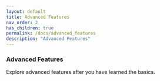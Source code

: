 ```yaml
---
layout: default
title: Advanced Features
nav_order: 2
has_children: true
permalink: /docs/advanced_features
description: "Advanced Features"
---
```

### Advanced Features

Explore advanced features after you have learned the basics.  